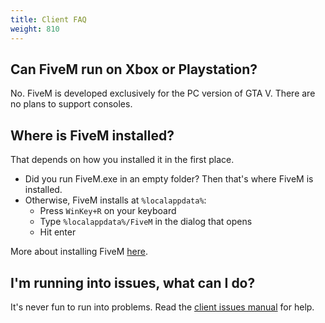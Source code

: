 ```yaml
---
title: Client FAQ
weight: 810
---
```


Can FiveM run on Xbox or Playstation?
-------------------------------------

No. FiveM is developed exclusively for the PC version of GTA V. There are no plans to support consoles.

Where is FiveM installed?
-------------------------

That depends on how you installed it in the first place.

- Did you run FiveM.exe in an empty folder? Then that's where FiveM is installed.
- Otherwise, FiveM installs at `%localappdata%`:
    - Press `WinKey+R` on your keyboard
    - Type `%localappdata%/FiveM` in the dialog that opens
    - Hit enter

More about installing FiveM [here][installing-fivem].

I'm running into issues, what can I do?
---------------------------------------

It's never fun to run into problems. Read the [client issues manual][client-issues] for help.

[installing-fivem]: /guides/installing-fivem
[client-issues]: /support/client-issues
